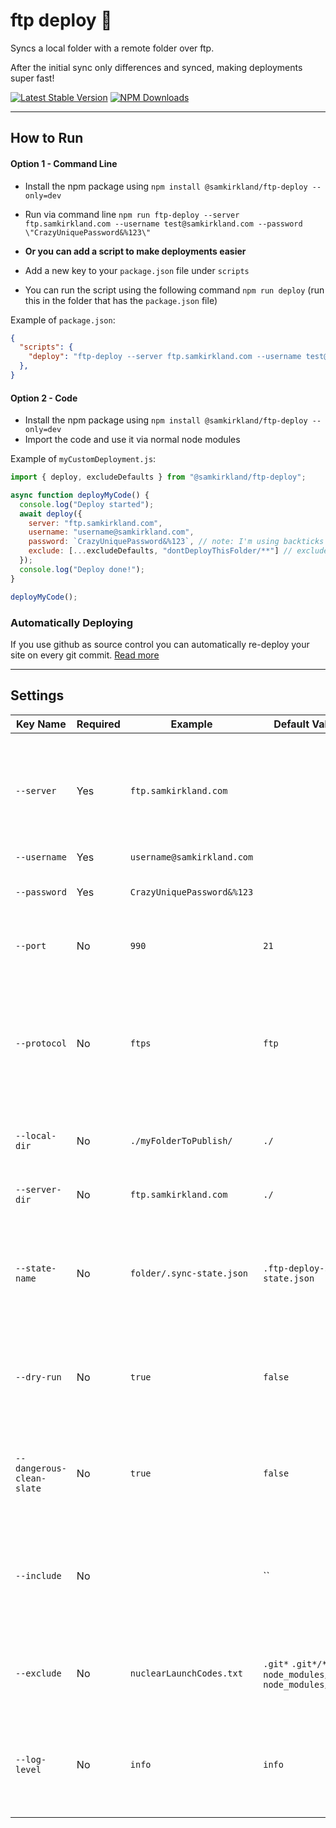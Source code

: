 # ftp deploy 🚀

Syncs a local folder with a remote folder over ftp.

After the initial sync only differences and synced, making deployments super fast!

[![Latest Stable Version](https://img.shields.io/npm/v/@samkirkland/ftp-deploy.svg?style=flat-square)](https://www.npmjs.com/package/@samkirkland/ftp-deploy)
[![NPM Downloads](https://img.shields.io/npm/dt/@samkirkland/ftp-deploy.svg?style=flat-square)](https://www.npmjs.com/package/@samkirkland/ftp-deploy)

---

## How to Run
#### Option 1 - Command Line
- Install the npm package using `npm install @samkirkland/ftp-deploy --only=dev`
- Run via command line `npm run ftp-deploy --server ftp.samkirkland.com --username test@samkirkland.com --password \"CrazyUniquePassword&%123\"`

- **Or you can add a script to make deployments easier**
- Add a new key to your `package.json` file under `scripts`
- You can run the script using the following command `npm run deploy` (run this in the folder that has the `package.json` file)

Example of `package.json`:
```json
{
  "scripts": {
    "deploy": "ftp-deploy --server ftp.samkirkland.com --username test@samkirkland.com --password \"CrazyUniquePassword&%123\"",
  },
}
```

#### Option 2 - Code
- Install the npm package using `npm install @samkirkland/ftp-deploy --only=dev`
- Import the code and use it via normal node modules

Example of `myCustomDeployment.js`:
```javascript
import { deploy, excludeDefaults } from "@samkirkland/ftp-deploy";

async function deployMyCode() {
  console.log("Deploy started");
  await deploy({
    server: "ftp.samkirkland.com",
    username: "username@samkirkland.com",
    password: `CrazyUniquePassword&%123`, // note: I'm using backticks here ` so I don't have to escape quotes
    exclude: [...excludeDefaults, "dontDeployThisFolder/**"] // excludeDefaults will exclude .git files and node_modules
  });
  console.log("Deploy done!");
}

deployMyCode();

```

### Automatically Deploying
If you use github as source control you can automatically re-deploy your site on every git commit. [Read more](https://github.com/SamKirkland/FTP-Deploy-Action)

---

## Settings

| Key Name                  | Required | Example                    | Default Value                                            | Description                                                                                                                                                        |
|---------------------------|----------|----------------------------|----------------------------------------------------------|--------------------------------------------------------------------------------------------------------------------------------------------------------------------|
| `--server`                | Yes      | `ftp.samkirkland.com`      |                                                          | Deployment destination server. Formatted as `domain.com:port`. Port is optional, when not specified it will default to 22                                          |
| `--username`              | Yes      | `username@samkirkland.com` |                                                          | ftp username                                                                                                                                                       |
| `--password`              | Yes      | `CrazyUniquePassword&%123` |                                                          | ftp password, be sure to escape quotes and spaces                                                                                                                  |
| `--port`                  | No       | `990`                      | `21`                                                     | Server port to connect to (read your web hosts docs)                                                                                                               |
| `--protocol`              | No       | `ftps`                     | `ftp`                                                    | `ftp`: provides no encryption, `ftps`: full encryption newest standard (aka "explicit" ftps), `ftps-legacy`: full encryption legacy standard (aka "implicit" ftps) |
| `--local-dir`             | No       | `./myFolderToPublish/`     | `./`                                                     | Path to upload to on the server, must end with trailing slash `/`                                                                                                  |
| `--server-dir`            | No       | `ftp.samkirkland.com`      | `./`                                                     | Folder to upload from, must end with trailing slash `/`                                                                                                            |
| `--state-name`            | No       | `folder/.sync-state.json`  | `.ftp-deploy-sync-state.json`                            | ftp-deploy uses this folder to only publish differences. If you don't like the name or location you can customize it                                               |
| `--dry-run`               | No       | `true`                     | `false`                                                  | Prints which modifications will be made with current config options, but doesn't actually make any changes                                                         |
| `--dangerous-clean-slate` | No       | `true`                     | `false`                                                  | Deletes ALL contents of server-dir, even items in excluded with `--exclude` argument                                                                               |
| `--include`               | No       |                            | ``                                                       | An array of glob patterns, these files will always be included in the publish/delete process - even if no change occurred                                          |
| `--exclude`               | No       | `nuclearLaunchCodes.txt`   | `.git*` `.git*/**` `node_modules/**` `node_modules/**/*` | An array of glob patterns, these files will not be included in the publish/delete process                                                                          |
| `--log-level`             | No       | `info`                     | `info`                                                   | `warn`: only important logs, `info`: default, important & progress info, `debug`: log everything for debugging                                                     |
